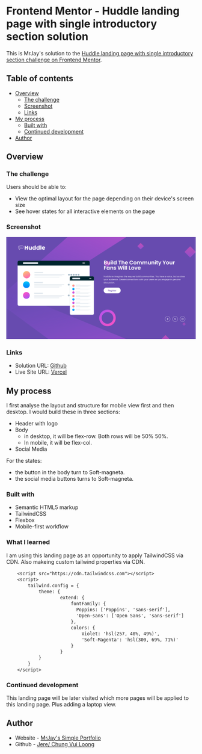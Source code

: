 # Frontend Mentor - Huddle landing page with single introductory section solution

This is MrJay's solution to the [Huddle landing page with single introductory section challenge on Frontend Mentor](https://www.frontendmentor.io/challenges/huddle-landing-page-with-a-single-introductory-section-B_2Wvxgi0). 

## Table of contents

- [Overview](#overview)
  - [The challenge](#the-challenge)
  - [Screenshot](#screenshot)
  - [Links](#links)
- [My process](#my-process)
  - [Built with](#built-with)
  - [Continued development](#continued-development)
- [Author](#author)

## Overview

### The challenge

Users should be able to:

- View the optimal layout for the page depending on their device's screen size
- See hover states for all interactive elements on the page

### Screenshot

![Screenshot](./screenshot/screenshot.png)

### Links

- Solution URL: [Github](https://github.com/jeresulovuo/huddle-landing-page)
- Live Site URL: [Vercel](https://mrjays-huddle-landing-page.vercel.app/)

## My process
I first analyse the layout and structure for mobile view first and then desktop.
I would build these in three sections:
- Header with logo
- Body
  - in desktop, it will be flex-row. Both rows will be 50% 50%.
  - In mobile, it will be flex-col.
- Social Media

For the states:
- the button in the body turn to Soft-magneta.
- the social media buttons turns to Soft-magneta.

### Built with

- Semantic HTML5 markup
- TailwindCSS
- Flexbox
- Mobile-first workflow

### What I learned

I am using this landing page as an opportunity to apply TailwindCSS via CDN. Also makeing custom tailwind properties via CDN.

```
    <script src="https://cdn.tailwindcss.com"></script>
    <script>
        tailwind.config = {
            theme: {
                    extend: {
                        fontFamily: {
                          Poppins: ['Poppins', 'sans-serif'],
                          'Open-sans': ['Open Sans', 'sans-serif']
                        },
                        colors: {
                            Violet: 'hsl(257, 40%, 49%)',
                            'Soft-Magenta': 'hsl(300, 69%, 71%)'
                        }
                    }
            }
        }
    </script>
```

### Continued development

This landing page will be later visited which more pages will be applied to this landing page. Plus adding a laptop view.

## Author

- Website - [MrJay's Simple Portfolio](https://mrjays-simple-portfolio.vercel.app/)
- Github - [Jere/ Chung Vui Loong](https://github.com/chungvuiloong)
